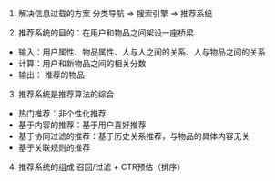1. 解决信息过载的方案
  分类导航 => 搜索引擎 => 推荐系统

2. 推荐系统的目的：在用户和物品之间架设一座桥梁 
- 输入：用户属性、物品属性、人与人之间的关系、人与物品之间的关系
- 计算：用户和新物品之间的相关分数
- 输出： 推荐的物品

3. 推荐系统是推荐算法的综合
- 热门推荐：非个性化推荐
- 基于内容的推荐：基于用户喜好推荐
- 基于协同过滤的推荐：基于历史关系推荐，与物品的具体内容无关
- 基于关联规则的推荐

4. 推荐系统的组成
召回/过滤 + CTR预估（排序）